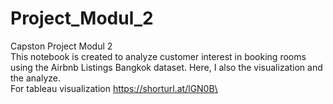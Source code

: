 # Project_Modul_2
Capston Project Modul 2\
This notebook is created to analyze customer interest in booking rooms using the Airbnb Listings Bangkok dataset. Here, I also the visualization and the analyze.\
For tableau visualization https://shorturl.at/lGN0B\
